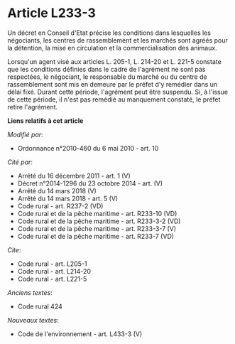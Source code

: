 # Article L233-3

Un décret en Conseil d'Etat précise les conditions dans lesquelles les négociants, les centres de rassemblement et les
marchés sont agréés pour la détention, la mise en circulation et la commercialisation des animaux. 

Lorsqu'un agent visé aux articles L. 205-1, L. 214-20 et L. 221-5 constate que les conditions définies dans le cadre de
l'agrément ne sont pas respectées, le négociant, le responsable du marché ou du centre de rassemblement sont mis en demeure
par le préfet d'y remédier dans un délai fixé. Durant cette période, l'agrément peut être suspendu. Si, à l'issue de cette
période, il n'est pas remédié au manquement constaté, le préfet retire l'agrément.

**Liens relatifs à cet article**

_Modifié par_:

  - Ordonnance n°2010-460 du 6 mai 2010 - art. 10

_Cité par_:

  - Arrêté du 16 décembre 2011 - art. 1 (V)
  - Décret n°2014-1296 du 23 octobre 2014 - art. (V)
  - Arrêté du 14 mars 2018 (V)
  - Arrêté du 14 mars 2018 - art. 5 (V)
  - Code rural - art. R237-2 (VD)
  - Code rural et de la pêche maritime - art. R233-10 (VD)
  - Code rural et de la pêche maritime - art. R233-3-2 (VD)
  - Code rural et de la pêche maritime - art. R233-3-7 (V)
  - Code rural et de la pêche maritime - art. R233-7 (VD)

_Cite_:

  - Code rural - art. L205-1
  - Code rural - art. L214-20
  - Code rural - art. L221-5

_Anciens textes_:

  - Code rural 424

_Nouveaux textes_:

  - Code de l'environnement - art. L433-3 (V)
